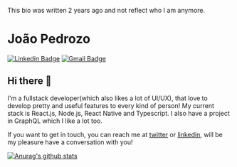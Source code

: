 This bio was written 2 years ago and not reflect who I am anymore.

# João Pedrozo

[![Linkedin Badge](https://img.shields.io/badge/-João%20Pedrozo-de493e?style=flat-square&logo=Linkedin&logoColor=white&link=https://www.linkedin.com/in/joão-pedrozo/)](https://www.linkedin.com/in/joão-pedrozo/)  [![Gmail Badge](https://img.shields.io/badge/-jp.professional@outlook.com-de493e?style=flat-square&logo=Gmail&logoColor=white&link=mailto:jp.professional@outlook.com)](mailto:jp.professional@outlook.com)

## Hi there 👋

I'm a fullstack developer(which also likes a lot of UI/UX), that love to develop pretty and useful features to every kind of person! My current stack is React.js, Node.js, React Native and Typescript. I also have a project in GraphQL which I like a lot too.

If you want to get in touch, you can reach me at [twitter](twitter.com/jpedrozodev_) or [linkedin](linkedin.com/in/joão-pedrozo), will be my pleasure have a conversation with you!

[![Anurag's github stats](https://github-readme-stats.vercel.app/api?username=joao-pedrozo&count_private=true&show_icons=true&theme=dracula&include_all_commits=true)](https://github.com/anuraghazra/github-readme-stats)

